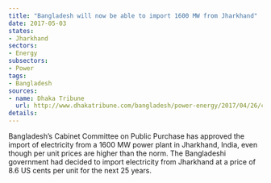 ```yaml
---
title: "Bangladesh will now be able to import 1600 MW from Jharkhand"
date: 2017-05-03
states:
- Jharkhand
sectors:
- Energy
subsectors:
- Power
tags:
- Bangladesh
sources:
- name: Dhaka Tribune
  url: http://www.dhakatribune.com/bangladesh/power-energy/2017/04/26/cabinet-approves-electricity-jharkhand/
details:
---
```


Bangladesh’s Cabinet Committee on Public Purchase has approved the import of electricity from a 1600 MW power plant in Jharkhand, India, even though per unit prices are higher than the norm. The Bangladeshi government had decided to import electricity from Jharkhand at a price of 8.6 US cents per unit for the next 25 years.
